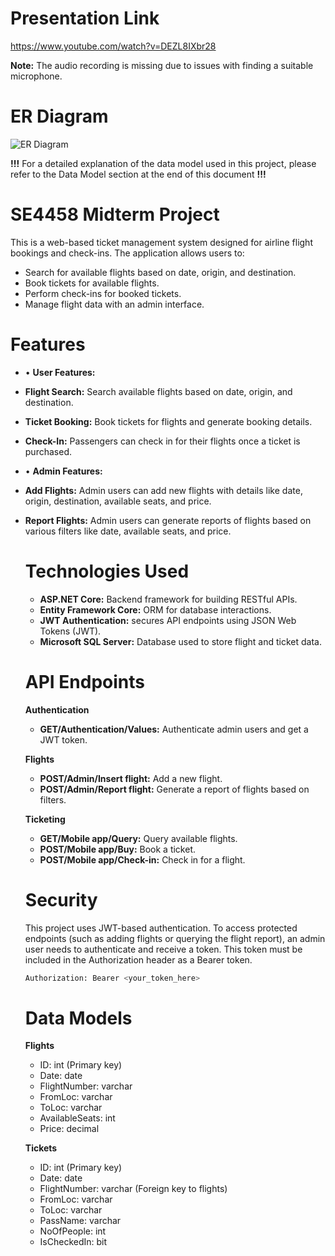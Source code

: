# Presentation Link

https://www.youtube.com/watch?v=DEZL8IXbr28

**Note:** The audio recording is missing due to issues with finding a suitable microphone.

# ER Diagram

![ER Diagram](https://github.com/user-attachments/assets/89e47832-605a-407d-a112-4f86b8c8335b)

**!!!** For a detailed explanation of the data model used in this project, please refer to the Data Model section at the end of this document **!!!**


# SE4458 Midterm Project
This is a web-based ticket management system designed for airline flight bookings and check-ins. The application allows users to:
- Search for available flights based on date, origin, and destination.
- Book tickets for available flights.
- Perform check-ins for booked tickets.
- Manage flight data with an admin interface.

# Features
- • **User Features:**
- **Flight Search:** Search available flights based on date, origin, and destination.
- **Ticket Booking:** Book tickets for flights and generate booking details.
- **Check-In:** Passengers can check in for their flights once a ticket is purchased.

- • **Admin Features:**
- **Add Flights:** Admin users can add new flights with details like date, origin, destination, available seats, and price.
- **Report Flights:** Admin users can generate reports of flights based on various filters like date, available seats, and price.

  # Technologies Used
  - **ASP.NET Core:** Backend framework for building RESTful APIs.
  - **Entity Framework Core:** ORM for database interactions.
  - **JWT Authentication:** secures API endpoints using JSON Web Tokens (JWT).
  - **Microsoft SQL Server:** Database used to store flight and ticket data.

  # API Endpoints
  **Authentication**
  - **GET/Authentication/Values:** Authenticate admin users and get a JWT token.
    
  **Flights**
  - **POST/Admin/Insert flight:** Add a new flight.
  - **POST/Admin/Report flight:** Generate a report of flights based on filters.

  **Ticketing**
  - **GET/Mobile app/Query:** Query available flights.
  - **POST/Mobile app/Buy:** Book a ticket.
  - **POST/Mobile app/Check-in:** Check in for a flight.

  # Security
  This project uses JWT-based authentication. To access protected endpoints (such as adding flights or querying the flight report), an admin user needs to authenticate and receive a token. This token must be 
  included in the Authorization header as a Bearer token.

  ```bash
  Authorization: Bearer <your_token_here>
  ```

  # Data Models
  
  **Flights**
  - ID: int (Primary key)
  - Date: date
  - FlightNumber: varchar
  - FromLoc: varchar
  - ToLoc: varchar
  - AvailableSeats: int
  - Price: decimal

  **Tickets**
  - ID: int (Primary key)
  - Date: date
  - FlightNumber: varchar (Foreign key to flights)
  - FromLoc: varchar
  - ToLoc: varchar
  - PassName: varchar
  - NoOfPeople: int
  - IsCheckedIn: bit
  
